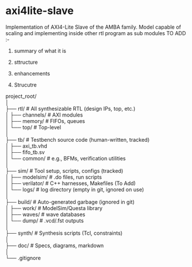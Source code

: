 # axi4lite-slave
Implementation of AXI4-Lite Slave of the AMBA family. Model capable of scaling and implementing inside other rtl program as sub modules
TO ADD :-
1. summary of what it is
2. sttructure
3. enhancements

2. Strucutre  

project_root/  
│  
├── rtl/             # All synthesizable RTL (design IPs, top, etc.)  
│   ├── channels/    # AXI modules  
│   ├── memory/      # FIFOs, queues  
│   └── top/         # Top-level  
│  
├── tb/              # Testbench source code (human-written, tracked)  
│   ├── axi_tb.vhd  
│   ├── fifo_tb.sv  
│   └── common/      # e.g., BFMs, verification utilities  
│  
├── sim/             # Tool setup, scripts, configs (tracked)  
│   ├── modelsim/    # .do files, run scripts  
│   ├── verilator/   # C++ harnesses, Makefiles (To Add)  
│   └── logs/        # log directory (empty in git, ignored on use)  
│  
├── build/           # Auto-generated garbage (ignored in git)  
│   ├── work/        # ModelSim/Questa library  
│   ├── waves/       # wave databases  
│   └── dump/        # .vcd/.fst outputs  
│  
├── synth/           # Synthesis scripts (Tcl, constraints)  
│  
├── doc/             # Specs, diagrams, markdown  
│  
└── .gitignore  
